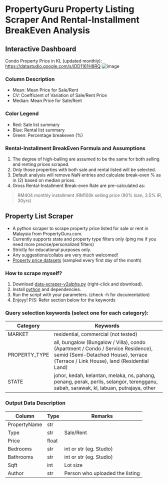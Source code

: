 # PropertyGuru Property Listing Scraper And Rental-Installment BreakEven Analysis

## Interactive Dashboard 
Condo Property Price in KL (updated monthly): https://datastudio.google.com/s/iDD1161H8RQ
![image](https://user-images.githubusercontent.com/66625723/173601300-89c0b8c5-364b-48a3-90c4-cf60dff07471.png)  
  
### Column Description
- Mean: Mean Price for Sale/Rent
- CV: Coefficient of Variation of Sale/Rent Price
- Median: Mean Price for Sale/Rent  

### Color Legend
- Red: Sale list summary
- Blue: Rental list summary
- Green: Percentage breakeven (%)

### Rental-Installment BreakEven Formula and Assumptions
1. The degree of high-balling are assumed to be the same for both selling and renting prices scraped.
2. Only those properties with both sale and rental listed will be selected.
3. Default analysis will remove NaN entries and calculate break-even % as in (2) based on median prices.
5. Gross Rental-Installment Break-even Rate are pre-calculated as:
> RM404 monthly installment /RM100k selling price (90% loan, 3.5% IR, 30yrs)

## Property List Scraper
- A python scraper to scrape property price listed for sale or rent in Malaysia from PropertyGuru.com.
- Currently supports state and property type filters only (ping me if you need more precise/personalized filters)
- Strictly for educational purposes only.
- Any suggestions/collabs are very much welcomed!
- [Property price datasets](https://github.com/DicksonC96/PropertyGuru-Scraper/tree/main/data) (sampled every first day of the month)

### How to scrape myself?
1. Download [data-scraper-v2alpha.py](https://raw.githubusercontent.com/DicksonC96/PropertyGuru-Scraper/main/data-scraper-v2alpha.py) (right-click and download).
2. Install [python](https://www.python.org/) and dependencies.
3. Run the script with your parameters. (check -h for documentation)
4. Enjoyy!
P/S: Refer section below for the keywords

### Query selection keywords (select one for each category):
|Category|Keywords|
|--|--|
|MARKET|residential, commercial (not tested)|
|PROPERTY_TYPE|all, bungalow (Bungalow / Villa), condo (Apartment / Condo / Service Residence), semid (Semi-Detached House), terrace (Terrace / Link House), land (Residential Land)|
|STATE|johor, kedah, kelantan, melaka, ns, pahang, penang, perak, perlis, selangor, terengganu, sabah, sarawak, kl, labuan, putrajaya, other|

### Output Data Description
|Column|Type|Remarks|
|--|--|--|
|PropertyName|str| |
|Type|str|Sale/Rent|
|Price|float| |
|Bedrooms|str|int or str (eg. Studio)|
|Bathrooms|str|int or str (eg. Studio)|
|Sqft|int|Lot size|
|Author|str|Person who uploaded the listing|
